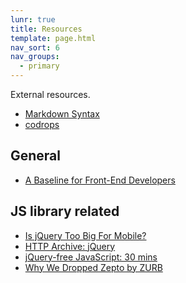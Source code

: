 ```yaml
---
lunr: true
title: Resources
template: page.html
nav_sort: 6
nav_groups:
  - primary
---
```


External resources.


* [Markdown Syntax](http://daringfireball.net/projects/markdown/syntax)
* [codrops](http://tympanus.net/codrops/category/playground/)

General
-------------------------

* [A Baseline for Front-End Developers](http://rmurphey.com/blog/2012/04/12/a-baseline-for-front-end-developers/)

JS library related
-------------------------

* [Is jQuery Too Big For Mobile?](http://modernweb.com/2014/03/10/is-jquery-too-big-for-mobile/)
* [HTTP Archive: jQuery](http://www.stevesouders.com/blog/2013/03/18/http-archive-jquery/)
* [jQuery-free JavaScript: 30 mins](https://presentboldly.com/elijahmanor/jquery-free-javascript)
* [Why We Dropped Zepto by ZURB](http://zurb.com/article/1293/why-we-dropped-zepto)